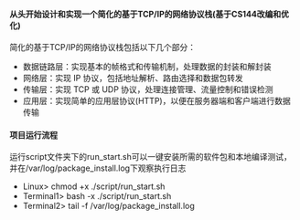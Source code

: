 #### 从头开始设计和实现一个简化的基于TCP/IP的网络协议栈(基于CS144改编和优化)

简化的基于TCP/IP的网络协议栈包括以下几个部分：
- 数据链路层：实现基本的帧格式和传输机制，处理数据的封装和解封装
- 网络层：实现 IP 协议，包括地址解析、路由选择和数据包转发
- 传输层：实现 TCP 或 UDP 协议，处理连接管理、流量控制和错误检测
- 应用层：实现简单的应用层协议(HTTP)，以便在服务器端和客户端进行数据传输

#### 项目运行流程
运行script文件夹下的run_start.sh可以一键安装所需的软件包和本地编译测试，并在/var/log/package_install.log下观察执行日志
- Linux> chmod +x ./script/run_start.sh
- Terminal1> bash -x ./script/run_start.sh
- Terminal2> tail -f /var/log/package_install.log
